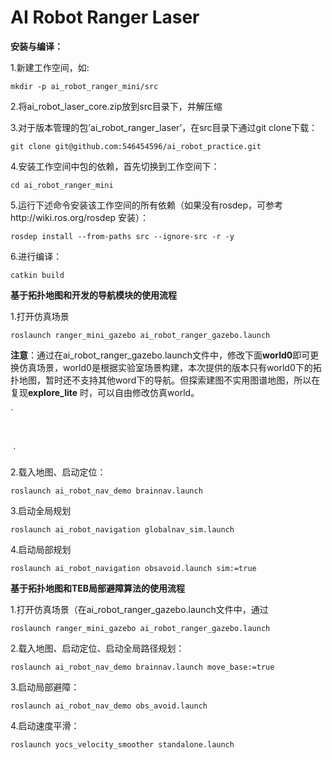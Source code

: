 # AI Robot Ranger Laser

**安装与编译：**

1.新建工作空间，如:

```
mkdir -p ai_robot_ranger_mini/src
```

2.将ai_robot_laser_core.zip放到src目录下，并解压缩

3.对于版本管理的包’ai_robot_ranger_laser’，在src目录下通过git clone下载：

```
git clone git@github.com:546454596/ai_robot_practice.git
```

4.安装工作空间中包的依赖，首先切换到工作空间下：

```
cd ai_robot_ranger_mini
```

5.运行下述命令安装该工作空间的所有依赖（如果没有rosdep，可参考http://wiki.ros.org/rosdep 安装）：

```
rosdep install --from-paths src --ignore-src -r -y
```

6.进行编译：

```
catkin build
```

**基于拓扑地图和开发的导航模块的使用流程**

1.打开仿真场景

```
roslaunch ranger_mini_gazebo ai_robot_ranger_gazebo.launch
```

**注意**：通过在ai_robot_ranger_gazebo.launch文件中，修改下面**world0**即可更换仿真场景，world0是根据实验室场景构建，本次提供的版本只有world0下的拓扑地图，暂时还不支持其他word下的导航。但探索建图不实用图谱地图，所以在复现**explore_lite** 时，可以自由修改仿真world。 

`<include file="$(find gazebo_ros)/launch/empty_world.launch">

​        <arg name="world_name" value="$(find ranger_mini_gazebo)/worlds/$(arg world_0)" />

​    </include>`

2.载入地图、启动定位：

```
roslaunch ai_robot_nav_demo brainnav.launch
```

3.启动全局规划

```
roslaunch ai_robot_navigation globalnav_sim.launch
```

4.启动局部规划

```
roslaunch ai_robot_navigation obsavoid.launch sim:=true
```

**基于拓扑地图和TEB局部避障算法的使用流程**

1.打开仿真场景（在ai_robot_ranger_gazebo.launch文件中，通过

```
roslaunch ranger_mini_gazebo ai_robot_ranger_gazebo.launch
```

2.载入地图、启动定位、启动全局路径规划：

```
roslaunch ai_robot_nav_demo brainnav.launch move_base:=true
```

3.启动局部避障：

```
roslaunch ai_robot_nav_demo obs_avoid.launch
```

4.启动速度平滑：

```
roslaunch yocs_velocity_smoother standalone.launch
```


